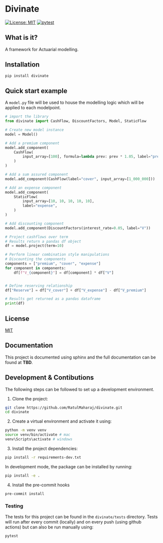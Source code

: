 # Divinate

[![License: MIT](https://img.shields.io/badge/License-MIT-green.svg)](https://opensource.org/licenses/MIT)
[![pytest](https://github.com/RatulMaharaj/divinate/actions/workflows/pytest.yaml/badge.svg?branch=main)](https://github.com/RatulMaharaj/divinate/actions/workflows/pytest.yaml)

## What is it?

A framework for Actuarial modelling.

## Installation

```sh
pip install divinate
```

## Quick start example

A `model.py` file will be used to house the modelling logic which will be applied to each modelpoint.

```python
# import the library
from divinate import CashFlow, DiscountFactors, Model, StaticFlow

# Create new model instance
model = Model()

# Add a premium component
model.add_component(
    CashFlow(
        input_array=[100], formula=lambda prev: prev * 1.05, label="premium"
    )
)

# Add a sum assured component
model.add_component(CashFlow(label="cover", input_array=[1_000_000]))

# Add an expense component
model.add_component(
    StaticFlow(
        input_array=[10, 10, 10, 10, 10],
        label="expense",
    )
)

# Add discounting component
model.add_component(DiscountFactors(interest_rate=0.05, label="V"))

# Project cashflows over term
# Results return a pandas df object
df = model.project(term=10)

# Perform linear combination style manipulations
# Discounting the components
components = ["premium", "cover", "expense"]
for component in components:
    df[f"V_{component}"] = df[component] * df["V"]


# Define reserving relationship
df["Reserve"] = df["V_cover"] + df["V_expense"] - df["V_premium"]

# Results get returned as a pandas dataframe
print(df)
```

## License

[MIT](https://github.com/RatulMaharaj/divinate/blob/main/LICENSE)

## Documentation

This project is documented using sphinx and the full documentation can be found at **TBD**.

## Development & Contibutions

The following steps can be followed to set up a development environment.

1. Clone the project:

```sh
git clone https://github.com/RatulMaharaj/divinate.git
cd divinate
```

2. Create a virtual environment and activate it using:

```sh
python -m venv venv
source venv/bin/activate # mac
venv\Scripts\activate # windows
```

3. Install the project dependencies:

```sh
pip install -r requirements-dev.txt
```

In development mode, the package can be installed by running:

```sh
pip install -e .
```

4. Install the pre-commit hooks

```sh
pre-commit install
```

### Testing

The tests for this project can be found in the `divinate/tests` directory. Tests will run after every commit (locally) and on every push (using github actions) but can also be run manually using:

```sh
pytest
```
